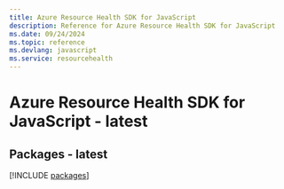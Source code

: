 ```yaml
---
title: Azure Resource Health SDK for JavaScript
description: Reference for Azure Resource Health SDK for JavaScript
ms.date: 09/24/2024
ms.topic: reference
ms.devlang: javascript
ms.service: resourcehealth
---
```

# Azure Resource Health SDK for JavaScript - latest
## Packages - latest
[!INCLUDE [packages](resource-health-index.md)]